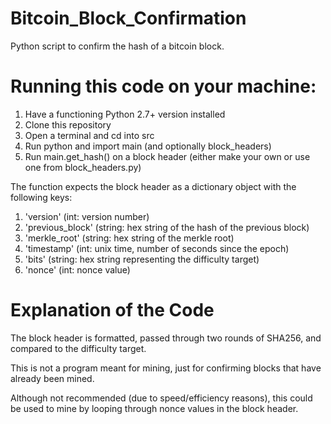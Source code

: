 # Bitcoin_Block_Confirmation
Python script to confirm the hash of a bitcoin block.

# Running this code on your machine:
1. Have a functioning Python 2.7+ version installed
2. Clone this repository
3. Open a terminal and cd into src
4. Run python and import main (and optionally block_headers)
5. Run main.get_hash() on a block header (either make your own or use one from block_headers.py)

The function expects the block header as a dictionary object with the following keys:

1. 'version' (int: version number)
2. 'previous_block' (string: hex string of the hash of the previous block)
3. 'merkle_root' (string: hex string of the merkle root)
4. 'timestamp' (int: unix time, number of seconds since the epoch)
5. 'bits' (string: hex string representing the difficulty target)
6. 'nonce' (int: nonce value)

# Explanation of the Code
The block header is formatted, passed through two rounds of SHA256, and compared to the difficulty target.

This is not a program meant for mining, just for confirming blocks that have already been mined.

Although not recommended (due to speed/efficiency reasons), this could be used to mine by looping through nonce values in the block header.
